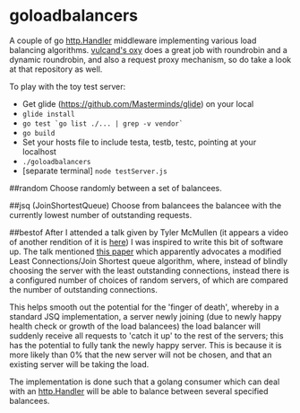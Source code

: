 # goloadbalancers

A couple of go [http.Handler](https://golang.org/pkg/net/http/#Handler)
middleware implementing various load balancing algorithms.
[vulcand's oxy](https://github.com/vulcand/oxy) does a great job with roundrobin
and a dynamic roundrobin, and also a request proxy mechanism, so do take a look at
that repository as well.

To play with the toy test server:
 - Get glide (https://github.com/Masterminds/glide) on your local
 - `glide install`
 - ``go test `go list ./... | grep -v vendor` ``
 - `go build`
 - Set your hosts file to include testa, testb, testc, pointing at your localhost
 - `./goloadbalancers`
 - [separate terminal] `node testServer.js`

##random
Choose randomly between a set of balancees.

##jsq (JoinShortestQueue)
Choose from balancees the balancee with the currently lowest number of outstanding
requests.

##bestof
After I attended a talk given by Tyler McMullen (it appears a video of another
rendition of it is [here](https://www.youtube.com/watch?v=kpvbOzHUakA))
I was inspired to write this bit of software up. The talk mentioned
[this paper](https://www.eecs.harvard.edu/~michaelm/postscripts/mythesis.pdf)
which apparently advocates a modified Least Connections/Join Shortest queue
algorithm, where, instead of blindly choosing the server with the least
outstanding connections, instead there is a configured number of choices of
random servers, of which are compared the number of outstanding connections.

This helps smooth out the potential for the 'finger of death', whereby in a
standard JSQ implementation, a server newly joining (due to newly happy health
check or growth of the load balancees) the load balancer will suddenly receive
all requests to 'catch it up' to the rest of the servers; this has the potential
to fully tank the newly happy server. This is because it is more likely than 0%
that the new server will not be chosen, and that an existing server will be
taking the load.

The implementation is done such that a golang consumer which can deal with an
[http.Handler](https://golang.org/pkg/net/http/#Handler) will be able to balance
between several specified balancees.
